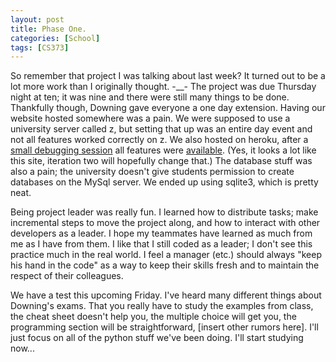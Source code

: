 ```yaml
---
layout: post
title: Phase One.
categories: [School]
tags: [CS373]
---
```


So remember that project I was talking about last week? It turned out to be a lot more work than I originally thought. -__- The project was due Thursday night at ten; it was nine and there were still many things to be done. Thankfully though, Downing gave everyone a one day extension. Having our website hosted somewhere was a pain. We were supposed to use a university server called z, but setting that up was an entire day event and not all features worked correctly on z. We also hosted on heroku, after a [small debugging session](/school/2013/07/14/heroku.html) all features were [available](http://immense-oasis-7538.herokuapp.com/). (Yes, it looks a lot like this site, iteration two will hopefully change that.) The database stuff was also a pain; the university doesn't give students permission to create databases on the MySql server. We ended up using sqlite3, which is pretty neat.

Being project leader was really fun. I learned how to distribute tasks; make incremental steps to move the project along, and how to interact with other developers as a leader. I hope my teammates have learned as much from me as I have from them. I like that I still coded as a leader; I don't see this practice much in the real world. I feel a manager (etc.) should always "keep his hand in the code" as a way to keep their skills fresh and to maintain the respect of their colleagues.

We have a test this upcoming Friday. I've heard many different things about Downing's exams. That you really have to study the examples from class, the cheat sheet doesn't help you, the multiple choice will get you, the programming section will be straightforward, \[insert other rumors here\]. I'll just focus on all of the python stuff we've been doing. I'll start studying now...
